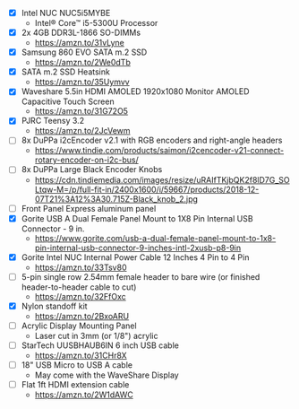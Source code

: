 - [x] Intel NUC NUC5i5MYBE
  * Intel® Core™ i5-5300U Processor
- [x] 2x 4GB DDR3L-1866 SO-DIMMs
  * https://amzn.to/31vLyne
- [x] Samsung 860 EVO SATA m.2 SSD
  * https://amzn.to/2We0dTb
- [x] SATA m.2 SSD Heatsink
  * https://amzn.to/35Uymvv
- [x] Waveshare 5.5in HDMI AMOLED 1920x1080 Monitor AMOLED Capacitive Touch Screen
  * https://amzn.to/31G72O5
- [x] PJRC Teensy 3.2
  * https://amzn.to/2JcVewm
- [ ] 8x DuPPa i2cEncoder v2.1 with RGB encoders and right-angle headers
  * https://www.tindie.com/products/saimon/i2cencoder-v21-connect-rotary-encoder-on-i2c-bus/
- [ ] 8x DuPPa Large Black Encoder Knobs
  * https://cdn.tindiemedia.com/images/resize/uRAIfTKjbQK2f8lD7G_SOLtqw-M=/p/full-fit-in/2400x1600/i/59667/products/2018-12-07T21%3A12%3A30.715Z-Black_knob_2.jpg
- [ ] Front Panel Express aluminum panel
- [x] Gorite USB A Dual Female Panel Mount to 1X8 Pin Internal USB Connector - 9 in.
  * https://www.gorite.com/usb-a-dual-female-panel-mount-to-1x8-pin-internal-usb-connector-9-inches-intl-2xusb-p8-9in
- [x] Gorite Intel NUC Internal Power Cable 12 Inches 4 Pin to 4 Pin
  * https://amzn.to/33Tsv80
- [ ] 5-pin single row 2.54mm female header to bare wire (or finished header-to-header cable to cut)
  * https://amzn.to/32FfOxc
- [x] Nylon standoff kit
  * https://amzn.to/2BxoARU
- [ ] Acrylic Display Mounting Panel
  * Laser cut in 3mm (or 1/8") acrylic
- [ ] StarTech UUSBHAUB6IN 6 inch USB cable
  * https://amzn.to/31CHr8X
- [ ] 18" USB Micro to USB A cable
  * May come with the WaveShare Display
- [ ] Flat 1ft HDMI extension cable
  * https://amzn.to/2W1dAWC
